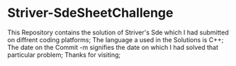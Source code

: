# Striver-SdeSheetChallenge

This Repository contains the solution of Striver's Sde which I had submitted on diffrent coding platforms;
The language a used in the Solutions is C++;
The date on the Commit -m signifies the date on which I had solved that particular problem;
Thanks for visiting;
